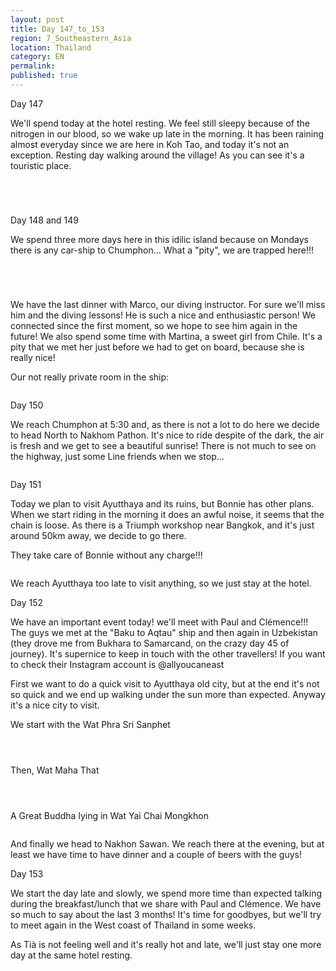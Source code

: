 ```yaml
---
layout: post
title: Day 147_to_153
region: 7_Southeastern_Asia
location: Thailand
category: EN
permalink:
published: true
---
```


Day 147

We'll spend today at the hotel resting. We feel still sleepy because of the nitrogen in our blood, so we wake up late in the morning. It has been raining almost everyday since we are here in Koh Tao, and today it's not an exception. Resting day walking around the village! As you can see it's a touristic place.

<p><a
href="https://lh3.googleusercontent.com/xnusGFcqGt1CtBbdZM-z8namIajlzLeivfig07TRRSVt4QojlIRskBFLZdQFVfqEpiYx1MiEtzcOY9ehj0bThI5n5KfeWDEwq3UxE45dDdaf2wERKyK3BNnzq8Nu1SXHMoZp4dpPyN8SrHwAeQZUNiegckWhqUPJWsv6RoTRxBmS2GkKgog8e0J0shNBlwS-NPtCYqN_kQccWsQ2xxZpluRcaIyolriNfLMK7WZNggg53elvjXmwrjwOzHlqC9qpSeXR6CRdni9bmjgeziyzUuz5LcoawyTlhhFnik_QwCsdeuF6kFWIbPYs6VAg03QptZWhTRLMIxaPi88gCsy4FV2ffi-otPo0u1EQhNUuzMxqZ6iP01Lhma7EcPfHNTaUZ1Kxe9gFwAOZP0kVJJRO9ll2_cEO0tUFHd5ONIKbK-g9nwArsyge7NMUl5PjTYbkDrGGwQO4LawSpyoEI2zR6D9VXq-MtGUTEh_ZtQwmKjU3FKVhIRix1c5o17bbd5CSyjIgjVrv5IdtIuJUXNvDE_pDI8MHbsSEQR1GhW6K5-zeYxvJXl5DOmfkzbC_kX3_TS0ztIkQhlvBZczcju9X2LR9P2tWgXitAgVqK2LQgvSzJr-PJABuhbYOyO_ou2qmTolZ6jszYk-faLXA4Xb7dPt0_FV735gdPr6DYzvXoHGF6A408F55aCY-yUmB3ZXSWTrjth7G_7RBToHLAHb3TOZ6aSLlorkU_3EDgs0=w669-h502-no"><img 
src="https://lh3.googleusercontent.com/xnusGFcqGt1CtBbdZM-z8namIajlzLeivfig07TRRSVt4QojlIRskBFLZdQFVfqEpiYx1MiEtzcOY9ehj0bThI5n5KfeWDEwq3UxE45dDdaf2wERKyK3BNnzq8Nu1SXHMoZp4dpPyN8SrHwAeQZUNiegckWhqUPJWsv6RoTRxBmS2GkKgog8e0J0shNBlwS-NPtCYqN_kQccWsQ2xxZpluRcaIyolriNfLMK7WZNggg53elvjXmwrjwOzHlqC9qpSeXR6CRdni9bmjgeziyzUuz5LcoawyTlhhFnik_QwCsdeuF6kFWIbPYs6VAg03QptZWhTRLMIxaPi88gCsy4FV2ffi-otPo0u1EQhNUuzMxqZ6iP01Lhma7EcPfHNTaUZ1Kxe9gFwAOZP0kVJJRO9ll2_cEO0tUFHd5ONIKbK-g9nwArsyge7NMUl5PjTYbkDrGGwQO4LawSpyoEI2zR6D9VXq-MtGUTEh_ZtQwmKjU3FKVhIRix1c5o17bbd5CSyjIgjVrv5IdtIuJUXNvDE_pDI8MHbsSEQR1GhW6K5-zeYxvJXl5DOmfkzbC_kX3_TS0ztIkQhlvBZczcju9X2LR9P2tWgXitAgVqK2LQgvSzJr-PJABuhbYOyO_ou2qmTolZ6jszYk-faLXA4Xb7dPt0_FV735gdPr6DYzvXoHGF6A408F55aCY-yUmB3ZXSWTrjth7G_7RBToHLAHb3TOZ6aSLlorkU_3EDgs0=w669-h502-no" class="oversize" alt=""></a></p>

<p><a
href="https://lh3.googleusercontent.com/vySNoCQBUdyP1O2wJcFIIogjZ3lyIQtKEfkHwAy__59U0PBd3gsNI0cMw-Sc6XDyKnEGC__zlI6a__OLr69sUlbYysNI19thQYulUt6YDI_lwrEYDlSavVqKEZP6jC6fVLZ4D1DP21BLqkWJv2jhzTrdkwwlUqmNweORWZcYE_vkpaGCGtabPw5PhbD7brlmNEs7kxTFgGp0DUmdMcYYTD_ME5V-TFwfycIxzuHxn9YG9ElZGxMZd4fv9-8-tGadvVf-FE9UFf0UbKZL7aMUEqI1K60ffG_d_ymH12zX1fVuCkXjiPknbzKBPPqnxpA4y-tWCy8LP-EEiHiUzONpces7FNbmoRiElgfKBxkITdgjPVTq1Xj68sAcSBkCdA1X1O2QjuDnGA90UVkyQ4X5xAi8WGOWnC71Z-xha_eES9OplZitDDH4iCdI24fOMOnGLv7z5nAsWDVe94tkXb_MqcoYAqb_8oPXEFnj6nC4gQHjUEMXm9np_C4cm2nxGsYpT6YdRez1Yw1Ox0IGRVwQaroQlxZkj2ZG0V_JXzbMuNNbkDuYf7cHUitkWcxyNLDeLX9NgyQAeK5Uqm9t__2eXi32v9b703KZ_ty2anpYxz17bd9JkBDOkJ4grtL9kfHpMjxlT2GVnbMlCiWoN971Uj_QPDaFoXYtaEAnXkUEpR-2988bQQYe5gwjihoO73_x2ppQi2IZJkbxpS-V3e-Za2-ns0HUaHvLSUNY6Vc=w669-h502-no"><img 
src="https://lh3.googleusercontent.com/vySNoCQBUdyP1O2wJcFIIogjZ3lyIQtKEfkHwAy__59U0PBd3gsNI0cMw-Sc6XDyKnEGC__zlI6a__OLr69sUlbYysNI19thQYulUt6YDI_lwrEYDlSavVqKEZP6jC6fVLZ4D1DP21BLqkWJv2jhzTrdkwwlUqmNweORWZcYE_vkpaGCGtabPw5PhbD7brlmNEs7kxTFgGp0DUmdMcYYTD_ME5V-TFwfycIxzuHxn9YG9ElZGxMZd4fv9-8-tGadvVf-FE9UFf0UbKZL7aMUEqI1K60ffG_d_ymH12zX1fVuCkXjiPknbzKBPPqnxpA4y-tWCy8LP-EEiHiUzONpces7FNbmoRiElgfKBxkITdgjPVTq1Xj68sAcSBkCdA1X1O2QjuDnGA90UVkyQ4X5xAi8WGOWnC71Z-xha_eES9OplZitDDH4iCdI24fOMOnGLv7z5nAsWDVe94tkXb_MqcoYAqb_8oPXEFnj6nC4gQHjUEMXm9np_C4cm2nxGsYpT6YdRez1Yw1Ox0IGRVwQaroQlxZkj2ZG0V_JXzbMuNNbkDuYf7cHUitkWcxyNLDeLX9NgyQAeK5Uqm9t__2eXi32v9b703KZ_ty2anpYxz17bd9JkBDOkJ4grtL9kfHpMjxlT2GVnbMlCiWoN971Uj_QPDaFoXYtaEAnXkUEpR-2988bQQYe5gwjihoO73_x2ppQi2IZJkbxpS-V3e-Za2-ns0HUaHvLSUNY6Vc=w669-h502-no" class="oversize" alt=""></a></p>

<p><a
href="https://lh3.googleusercontent.com/GCIR43Lg9HfkbRL0cQTjNL0S184do-w7VaiGkS9wrjZPBu1InyA6UbZ_ViWQJnwgrN-lFnhrB5Nu2BT4QIeh8QPrQXMlRtJEf0yh_fkOl1dZWk9_-lAHr-KW1EK4OxY2jL7Q0Ze0k9CYg9AHKdsy30AAJMVtCszyplmTCSy2o2YJyAKT0Ocg6KqgmonlRHRQcoySnsVBpW2wJNbP1MvCxQfjsPerJByQCPjD4lU3uB9N58uovZ0LSOHhYkbZFE47HTUuyh9pk7sD3xz0RFq0e3hZtunoPoUO3JVvYhT8qEHQiWXTEcd32Wmc_V9N0kR_ZT5oAKQFsWic4ZK2erubzn4Jrpb9GyEF7W4OHRrOdcTBSg-tYDTjyoIi55kr8rTqz33p99HHhZechn1mIh8g09Ab_z_P1kD21aCKbtpZB9DKrzDXobfPwBQgnNc6lXq8IAXj4ywF1fnGBpdO7C40cCENAfUn2AMWuH7p0mCtoGWeYJY3YgGIT7END_LFfIsxHesXYvcpGSGl7gvV7Xd79ZwVm5PWa8-stHVnt7j3ONq71HptlbyV8jYoqifur3DK-Z8ZPxL5rJwsGXCrot668W2l1FL9F1rSuPbhbTFpOjf_YKcG7w6b8qznwcn_lOsmuhBcJuaaaZXCjZsDughOeLJFW_r1vKyQdsUVMwFi-7e9s8ef3ViWW2lL6zXbAUzjeNI2cGgUl3-HfawfE_R0zXBeiha8YXUfZsf2Ro8=w669-h502-no"><img 
src="https://lh3.googleusercontent.com/GCIR43Lg9HfkbRL0cQTjNL0S184do-w7VaiGkS9wrjZPBu1InyA6UbZ_ViWQJnwgrN-lFnhrB5Nu2BT4QIeh8QPrQXMlRtJEf0yh_fkOl1dZWk9_-lAHr-KW1EK4OxY2jL7Q0Ze0k9CYg9AHKdsy30AAJMVtCszyplmTCSy2o2YJyAKT0Ocg6KqgmonlRHRQcoySnsVBpW2wJNbP1MvCxQfjsPerJByQCPjD4lU3uB9N58uovZ0LSOHhYkbZFE47HTUuyh9pk7sD3xz0RFq0e3hZtunoPoUO3JVvYhT8qEHQiWXTEcd32Wmc_V9N0kR_ZT5oAKQFsWic4ZK2erubzn4Jrpb9GyEF7W4OHRrOdcTBSg-tYDTjyoIi55kr8rTqz33p99HHhZechn1mIh8g09Ab_z_P1kD21aCKbtpZB9DKrzDXobfPwBQgnNc6lXq8IAXj4ywF1fnGBpdO7C40cCENAfUn2AMWuH7p0mCtoGWeYJY3YgGIT7END_LFfIsxHesXYvcpGSGl7gvV7Xd79ZwVm5PWa8-stHVnt7j3ONq71HptlbyV8jYoqifur3DK-Z8ZPxL5rJwsGXCrot668W2l1FL9F1rSuPbhbTFpOjf_YKcG7w6b8qznwcn_lOsmuhBcJuaaaZXCjZsDughOeLJFW_r1vKyQdsUVMwFi-7e9s8ef3ViWW2lL6zXbAUzjeNI2cGgUl3-HfawfE_R0zXBeiha8YXUfZsf2Ro8=w669-h502-no" class="oversize" alt=""></a></p>

<p><a
href="https://lh3.googleusercontent.com/msymuffbD44PJ-_KOUUgfp7Zd5XLgEFxoY0iokotddGKa81JYStR2BbrSgRvmdnAp14wWnGMIMVXenWSWj8EJGau4T_8KdvXcPCqv1oaAkTNJNhs1fFJeHr4B60g-DZD1HXTchkOxrUJGZRBuTqOP4QaXT1QG0d2gCvVpgP1skVgRQ_B-Co9iyckoxdzUoeC3SI135rpjoZJB9kQ7lyUMTsS63pX3mifMAAeRY7U6t6VidwgOXsnedZP51CC4IVLFh71_Ia-4tWBgIfgCLssYTuI2ghKfDqauQswM43B6dmrVVneQSnhI0czvmzixcftzfOAYf41Te-l_0_uBEBeiX74ykQzPhYFDw7oQTlKm90f5ommx2b0UkqGHDShHJaNMxhjJ07vW2W0mZ9dEAW6b8QCpN5OY1XYHSsUrEgt0IAS2XTVabdSGdvrZMfCW2q8TpB7u-Dwb4l1IFK9f792_nYrvapUaNsmGj1Qc2q1CgNSez0k5j4Bw6y1bHfLpr78sX601RjLpnlqtFKR7JIki_8vE-0aB9O9jMciY_fb94UW-ze8k7GlS2sQFzOETObPlLaz1-5sitOhhazfy9L321swnGNOFLYjwq3PYJ8cjby-Cy-8Bh0LDEYOsfMwK8od_0ToanOp5xKWLKT9cmviLvyni3lWmlFjnLldHUusAfu3_RxYTFowNIB0YVKkBlWcZ7GcuBEsuJCa7DMKmt2wWEUcl75ihTsIdYZMMgY=w669-h502-no"><img 
src="https://lh3.googleusercontent.com/msymuffbD44PJ-_KOUUgfp7Zd5XLgEFxoY0iokotddGKa81JYStR2BbrSgRvmdnAp14wWnGMIMVXenWSWj8EJGau4T_8KdvXcPCqv1oaAkTNJNhs1fFJeHr4B60g-DZD1HXTchkOxrUJGZRBuTqOP4QaXT1QG0d2gCvVpgP1skVgRQ_B-Co9iyckoxdzUoeC3SI135rpjoZJB9kQ7lyUMTsS63pX3mifMAAeRY7U6t6VidwgOXsnedZP51CC4IVLFh71_Ia-4tWBgIfgCLssYTuI2ghKfDqauQswM43B6dmrVVneQSnhI0czvmzixcftzfOAYf41Te-l_0_uBEBeiX74ykQzPhYFDw7oQTlKm90f5ommx2b0UkqGHDShHJaNMxhjJ07vW2W0mZ9dEAW6b8QCpN5OY1XYHSsUrEgt0IAS2XTVabdSGdvrZMfCW2q8TpB7u-Dwb4l1IFK9f792_nYrvapUaNsmGj1Qc2q1CgNSez0k5j4Bw6y1bHfLpr78sX601RjLpnlqtFKR7JIki_8vE-0aB9O9jMciY_fb94UW-ze8k7GlS2sQFzOETObPlLaz1-5sitOhhazfy9L321swnGNOFLYjwq3PYJ8cjby-Cy-8Bh0LDEYOsfMwK8od_0ToanOp5xKWLKT9cmviLvyni3lWmlFjnLldHUusAfu3_RxYTFowNIB0YVKkBlWcZ7GcuBEsuJCa7DMKmt2wWEUcl75ihTsIdYZMMgY=w669-h502-no" class="oversize" alt=""></a></p>

Day 148 and 149

We spend three more days here in this idilic island because on Mondays there is any car-ship to Chumphon... What a "pity", we are trapped here!!!

<p><a
href="https://lh3.googleusercontent.com/AjvCn3oQqMJAT8lBkwnNakjxh9pLiaHy5UbZd89di7yv7-Uh5AE3a1vK4YiXLtboazBg_bCPB7qQ81MMyy70bNOnQ8sdJYWITOXOWEc3u5y5wmn8UkaFDNirvZTd5Fah3SXmL6oKABrgbbI2qPVuylAl1ou_sdZudcRgYt8ciLFGQmvFFyTgJaO_x4XXXD28AESpdJY_N7xvIsopYNjPipFk8xlRMmG74hiuPeQgBRmXXGgDBSFUciZw0eKv5lFHbifdRKfgpzIfbyCEXtVa2_e6tf7XZfRPiMc6aHq12XET4W8SBuLr8ZH8-sXkdRAu3HdUCCZRBUNGT090w0F-Uc4pZkjqMAHf3bp8IqeoGYoGWCvky9j7lJLcMxdDvxNNrdrXg1MPvUkFhEfsqxifdejRKgvYbr_vSgjRSw5lUAnm9GIrkw3TvuNm067e6yLO1mIXw0HJon2sJajqvJIqkz5gAe6YiGWqSkuEUrXbttKi_15RhrBvxiNqcD0kTbZKZkQ7epxf4bjjlh5k1_1FCFP2XCZgXZT84R6yDrjGwbxuwXqvvXCt0IkG6-KzJ22o5JD53iGh_I7M--0mbqEnq6V_vqMPM841t04KaCTtGnUrmBalGOKgitLrNFJFfYkE4MVJUUpuStWiIzEcvVZELIF5hFoOQg712ep6bI8KDK9QD8L64aFxjQ2L3vFVEM8fzx7aieip6sHL_jCZJI4=w836-h627-no"><img 
src="https://lh3.googleusercontent.com/AjvCn3oQqMJAT8lBkwnNakjxh9pLiaHy5UbZd89di7yv7-Uh5AE3a1vK4YiXLtboazBg_bCPB7qQ81MMyy70bNOnQ8sdJYWITOXOWEc3u5y5wmn8UkaFDNirvZTd5Fah3SXmL6oKABrgbbI2qPVuylAl1ou_sdZudcRgYt8ciLFGQmvFFyTgJaO_x4XXXD28AESpdJY_N7xvIsopYNjPipFk8xlRMmG74hiuPeQgBRmXXGgDBSFUciZw0eKv5lFHbifdRKfgpzIfbyCEXtVa2_e6tf7XZfRPiMc6aHq12XET4W8SBuLr8ZH8-sXkdRAu3HdUCCZRBUNGT090w0F-Uc4pZkjqMAHf3bp8IqeoGYoGWCvky9j7lJLcMxdDvxNNrdrXg1MPvUkFhEfsqxifdejRKgvYbr_vSgjRSw5lUAnm9GIrkw3TvuNm067e6yLO1mIXw0HJon2sJajqvJIqkz5gAe6YiGWqSkuEUrXbttKi_15RhrBvxiNqcD0kTbZKZkQ7epxf4bjjlh5k1_1FCFP2XCZgXZT84R6yDrjGwbxuwXqvvXCt0IkG6-KzJ22o5JD53iGh_I7M--0mbqEnq6V_vqMPM841t04KaCTtGnUrmBalGOKgitLrNFJFfYkE4MVJUUpuStWiIzEcvVZELIF5hFoOQg712ep6bI8KDK9QD8L64aFxjQ2L3vFVEM8fzx7aieip6sHL_jCZJI4=w836-h627-no" class="oversize" alt=""></a></p>

<p><a
href="https://lh3.googleusercontent.com/8fR6kra2-Fm2RefRcZ0XHBSDwT-SzK0jOXLyxRE76H1evju9cHnpDFAZcIPkcXO7ioWS8bJX6P_s6b3_gutziq8qxLxKuzMim2FvMBKZk8a1c_5A2M34CyAxr28eTnnVXDNRhiL2T2P73J75dj8Cr8KK9jQVmNHocnd76gHtBnUG9r9zfQkOhuxzEX716hcd7fH5gH0CiKkPPlYIVBwPbH4-7mFxSQUoE1MwDxv3Gzl10PSTeAKWbZxacXx9r8R1MD239CFdzQJ7LLez0wXPuxmIOwehhagDmyMDsJdKDkDp2cbfU7Z16P_cA30ypbwW6uA1CeLbrx4Wq-4Z5QR5VxP7xKe6Dzuu7HfDByVro6L1FRhHtR5whUaJjOZ_uX321U0rcE4KqkUR9P5G-DkxzVP2OHmVukucqDkbDxOJYgHXqw7jf6mnEirmM5WT2r9532MAqeAhK_MBYRUQYjuPsO_0XVXXW3Kj7BdhfgmLZBqY7rHDwZvIeeHMwZxqWVC9RlXCr7uuMjtKEX-YYfW77UKg5YeVpNzb5QkwdXKZvurb_XRNAsAYi2ELJHYvMIGOsczdaKns2hDGts4_ddvwpjl0jntwjji2eSRR0i7Emzro4DHFweDbJbTivnxVVf075QtBVkeP6CetVXNt-VsRT2p9gTcAsrsT4Byhj-BBkA8Rp_TwCKI-PmU-8vkKr-TVZ9014rUm3BC7N7MjrYw=w836-h627-no"><img 
src="https://lh3.googleusercontent.com/8fR6kra2-Fm2RefRcZ0XHBSDwT-SzK0jOXLyxRE76H1evju9cHnpDFAZcIPkcXO7ioWS8bJX6P_s6b3_gutziq8qxLxKuzMim2FvMBKZk8a1c_5A2M34CyAxr28eTnnVXDNRhiL2T2P73J75dj8Cr8KK9jQVmNHocnd76gHtBnUG9r9zfQkOhuxzEX716hcd7fH5gH0CiKkPPlYIVBwPbH4-7mFxSQUoE1MwDxv3Gzl10PSTeAKWbZxacXx9r8R1MD239CFdzQJ7LLez0wXPuxmIOwehhagDmyMDsJdKDkDp2cbfU7Z16P_cA30ypbwW6uA1CeLbrx4Wq-4Z5QR5VxP7xKe6Dzuu7HfDByVro6L1FRhHtR5whUaJjOZ_uX321U0rcE4KqkUR9P5G-DkxzVP2OHmVukucqDkbDxOJYgHXqw7jf6mnEirmM5WT2r9532MAqeAhK_MBYRUQYjuPsO_0XVXXW3Kj7BdhfgmLZBqY7rHDwZvIeeHMwZxqWVC9RlXCr7uuMjtKEX-YYfW77UKg5YeVpNzb5QkwdXKZvurb_XRNAsAYi2ELJHYvMIGOsczdaKns2hDGts4_ddvwpjl0jntwjji2eSRR0i7Emzro4DHFweDbJbTivnxVVf075QtBVkeP6CetVXNt-VsRT2p9gTcAsrsT4Byhj-BBkA8Rp_TwCKI-PmU-8vkKr-TVZ9014rUm3BC7N7MjrYw=w836-h627-no" class="oversize" alt=""></a></p>

<p><a
href="https://lh3.googleusercontent.com/ykMUo8WQ90XG9U7awdiVaev5i2-jo7Qj-GlaZu5xmfoRSm8DQA7fxNnav5oTCrKOIt3-f3cJ8cGYsjeRMIuDFn9zGvqJo5rlpW4qUMOsGZ6NgKBVUfne5xg1rtiYwMTs8ZAse9OFlPujL-547HvXSaaspY75nKQpd3kSSsWppaz2bgXgNV84cbVJvDnhYdK5p6osfjrhfgtBIycpPZc5ln3b_wyMdd1Prz5j34mhv2xse0wOqJ6rjrNNZCxIkTzYQZVqkpMAvyckOp0UKK5IqlcJc1dzCTHBOpnfSj2RydTuiR_WgWxoj6oUwkS1uxPz_PVt5MfVPEPlfdvRVgyzdziw3d8UuhyRzGsSugA1hYKuyhc3ykNsrXsfWZTqtiXvDvnk-wR7W_IHJYX92nB4jUMB5KS6pNSIZ2Aq__AcI3xzfjC2d8xao2qgekOBRInsyppBM57Bhj_XqItVC5HLJFqQfjI30A-mlpUy08s2Wu954tpQ2a3beUexK51ToI3_vWc7T_QUiDcX5HtQviVzF4VIdqFxyPkCYYLJIfzt00TsH8cgGIH3Wx1Vkumd1EVrXMhcdt7i-O9gqMYFB237jKviKEDcQExm2dPFmwDs_jBNldc09BbJ5Bug0iEsPnVvw5HbuBqGY4rGbe3U6m6Hkn13pweeTC03i4l0b4wsHncwBaewfAclLc_v-GR9gsDJD5gD7YIY0HiFb0DCfNY=w836-h627-no"><img 
src="https://lh3.googleusercontent.com/ykMUo8WQ90XG9U7awdiVaev5i2-jo7Qj-GlaZu5xmfoRSm8DQA7fxNnav5oTCrKOIt3-f3cJ8cGYsjeRMIuDFn9zGvqJo5rlpW4qUMOsGZ6NgKBVUfne5xg1rtiYwMTs8ZAse9OFlPujL-547HvXSaaspY75nKQpd3kSSsWppaz2bgXgNV84cbVJvDnhYdK5p6osfjrhfgtBIycpPZc5ln3b_wyMdd1Prz5j34mhv2xse0wOqJ6rjrNNZCxIkTzYQZVqkpMAvyckOp0UKK5IqlcJc1dzCTHBOpnfSj2RydTuiR_WgWxoj6oUwkS1uxPz_PVt5MfVPEPlfdvRVgyzdziw3d8UuhyRzGsSugA1hYKuyhc3ykNsrXsfWZTqtiXvDvnk-wR7W_IHJYX92nB4jUMB5KS6pNSIZ2Aq__AcI3xzfjC2d8xao2qgekOBRInsyppBM57Bhj_XqItVC5HLJFqQfjI30A-mlpUy08s2Wu954tpQ2a3beUexK51ToI3_vWc7T_QUiDcX5HtQviVzF4VIdqFxyPkCYYLJIfzt00TsH8cgGIH3Wx1Vkumd1EVrXMhcdt7i-O9gqMYFB237jKviKEDcQExm2dPFmwDs_jBNldc09BbJ5Bug0iEsPnVvw5HbuBqGY4rGbe3U6m6Hkn13pweeTC03i4l0b4wsHncwBaewfAclLc_v-GR9gsDJD5gD7YIY0HiFb0DCfNY=w836-h627-no" class="oversize" alt=""></a></p>

<p><a
href="https://lh3.googleusercontent.com/FvmYoUlw5IXl0GtftAiTv0_EQ2b_R4ioC0CPEGt4rTWT9KnhFus3HpSk8dqO0oL_FJgJ5NdATZt-aV7YNSSKSj3qceJiLqeh25JW3fGiny0aBEqStgDC8h-byryV7JMHHpvOsTEQHWecSq1h_D3M-4wpgFZqdhNFtIL2VuaKjnO0qKLpSDonDRyOvvVZfZQv8YpPV-YAFLil_SHk0CQ5tSDcL58uLiG5E3hw8EckBwUHYJdbQrrCjvw00nNGTQD_q00RsaNbR4_UrKPu2u5TP0ed2-wgoKPWe5Oa9f7xntEIqpijG9nkG7wpfNCXMKydRJH5Wgyb8wirTprhBuwvc10lwHyCNQXK4OutmK5UxOhtzWv_Z_tTax4eojWPaoPQTnxhoM_zyL5j9eQVWU5gIdbNbh1lm5EKjcfqT-qw4RKhYOjFk55PWoKFryKudw_jhrizgrjAyI3iPIn8_PBpF9bORwzoLubEjO4VzC_fWrMQ2dWCLqS1IoiZygCpPx5rVYQnWEwkzXQzaKOwzlAJTM4PWnfbdqOxedBtP1EcT1xybfEK6ZSocZiRLWzJDE5M7sPcfSYROOE58l9q-cKyfnFP8PJHuRO41-1lHbInbybEjhGw8xVl2xJW59DkmMEnEHKCOGbPqcB1ViAfVe69Yyfax1FEMdJ09Irf6gCQ9Vh1-pm3teLtUcMLexOZzvly-bgIMptyFCIQf9nhYmY=w669-h502-no"><img 
src="https://lh3.googleusercontent.com/FvmYoUlw5IXl0GtftAiTv0_EQ2b_R4ioC0CPEGt4rTWT9KnhFus3HpSk8dqO0oL_FJgJ5NdATZt-aV7YNSSKSj3qceJiLqeh25JW3fGiny0aBEqStgDC8h-byryV7JMHHpvOsTEQHWecSq1h_D3M-4wpgFZqdhNFtIL2VuaKjnO0qKLpSDonDRyOvvVZfZQv8YpPV-YAFLil_SHk0CQ5tSDcL58uLiG5E3hw8EckBwUHYJdbQrrCjvw00nNGTQD_q00RsaNbR4_UrKPu2u5TP0ed2-wgoKPWe5Oa9f7xntEIqpijG9nkG7wpfNCXMKydRJH5Wgyb8wirTprhBuwvc10lwHyCNQXK4OutmK5UxOhtzWv_Z_tTax4eojWPaoPQTnxhoM_zyL5j9eQVWU5gIdbNbh1lm5EKjcfqT-qw4RKhYOjFk55PWoKFryKudw_jhrizgrjAyI3iPIn8_PBpF9bORwzoLubEjO4VzC_fWrMQ2dWCLqS1IoiZygCpPx5rVYQnWEwkzXQzaKOwzlAJTM4PWnfbdqOxedBtP1EcT1xybfEK6ZSocZiRLWzJDE5M7sPcfSYROOE58l9q-cKyfnFP8PJHuRO41-1lHbInbybEjhGw8xVl2xJW59DkmMEnEHKCOGbPqcB1ViAfVe69Yyfax1FEMdJ09Irf6gCQ9Vh1-pm3teLtUcMLexOZzvly-bgIMptyFCIQf9nhYmY=w669-h502-no" class="oversize" alt=""></a></p>


We have the last dinner with Marco, our diving instructor. For sure we'll miss him and the diving lessons! He is such a nice and enthusiastic person! We connected since the first moment, so we hope to see him again in the future! We also spend some time with Martina, a sweet girl from Chile. It's a pity that we met her just before we had to get on board, because she is really nice!

Our not really private room in the ship:

<p><a
href="https://lh3.googleusercontent.com/2RRo8TqTAuAyyFW67Fsqf8Pm5w5UI7xfTuxe6-Ipudn3galzLB-3arkNNLFw_W6-iRLhIUkXP3tgb5GfQsnMjk-HEE6MBu68HMDu_K2fUFkL9xf3TL5BXt1Y7TOLgpHkYfTMP1ASU-6jXMqeYoSbu9qqVhA_KHAGFbNJjH_yi4D_ZA9OJAVdX8-HjOS5eagFnEartb028izhS9qfEh1DHhNQ6fNQqYpsIX99S7XuYzH0F2zc2_IOjq5Jyr7a05iXEV2MNAG40fsYk2ciOZUn4wwvosfkgHnx8ypvU6Sd7D57ewSSEgsOGkkXARmmwpwxIunMSBIbjlbnfWYsaOCY3by-4yWL3F0kS1DXlvwZNSNqs7UE4LSpQ0KbQGiAfBClvTJbmtZg_c53oQLnlil1J_yU4CgDXjPPLmEcKDgTlAxUXXkiIJ21dPnF_azmpcby_ckl7AAZKifFIlqkKB93aIeMH1RzakweTQ-aHAiLLOCZrbXqT9ANMhLhOZ2q-mZk1qdxRiJ6JIdlRdRoRLwldhF9eGA69GtX3Pl3gJyS_2fKvTgY-nMk5Ri81dibjvLexqjA_ozeSebXtut5MsyIm7Da-O4plfccfz3QUrGNpvQol2o5ATWoBpkCD-MQwOk3lZ1Y7MfLRE8-YmtZ4ggZtqwikNOyofwZlwMVtZX3R1ZP24WWTLbirsRELDara0NI6yzHUy3dv17earjsvhE=w836-h627-no"><img 
src="https://lh3.googleusercontent.com/2RRo8TqTAuAyyFW67Fsqf8Pm5w5UI7xfTuxe6-Ipudn3galzLB-3arkNNLFw_W6-iRLhIUkXP3tgb5GfQsnMjk-HEE6MBu68HMDu_K2fUFkL9xf3TL5BXt1Y7TOLgpHkYfTMP1ASU-6jXMqeYoSbu9qqVhA_KHAGFbNJjH_yi4D_ZA9OJAVdX8-HjOS5eagFnEartb028izhS9qfEh1DHhNQ6fNQqYpsIX99S7XuYzH0F2zc2_IOjq5Jyr7a05iXEV2MNAG40fsYk2ciOZUn4wwvosfkgHnx8ypvU6Sd7D57ewSSEgsOGkkXARmmwpwxIunMSBIbjlbnfWYsaOCY3by-4yWL3F0kS1DXlvwZNSNqs7UE4LSpQ0KbQGiAfBClvTJbmtZg_c53oQLnlil1J_yU4CgDXjPPLmEcKDgTlAxUXXkiIJ21dPnF_azmpcby_ckl7AAZKifFIlqkKB93aIeMH1RzakweTQ-aHAiLLOCZrbXqT9ANMhLhOZ2q-mZk1qdxRiJ6JIdlRdRoRLwldhF9eGA69GtX3Pl3gJyS_2fKvTgY-nMk5Ri81dibjvLexqjA_ozeSebXtut5MsyIm7Da-O4plfccfz3QUrGNpvQol2o5ATWoBpkCD-MQwOk3lZ1Y7MfLRE8-YmtZ4ggZtqwikNOyofwZlwMVtZX3R1ZP24WWTLbirsRELDara0NI6yzHUy3dv17earjsvhE=w836-h627-no" class="oversize" alt=""></a></p>

Day 150

We reach Chumphon at 5:30 and, as there is not a lot to do here we decide to head North to Nakhom Pathon. It's nice to ride despite of the dark, the air is fresh and we get to see a beautiful sunrise! There is not much to see on the highway, just some Line friends when we stop...

<p><a
href="https://lh3.googleusercontent.com/5DmkfRb0XJM8X3B-ewR1YeRz3-hbo24t_CxUBJ5VST4CJd-2J4kYUwg0N427JbhJJ25tFTT7VB8Vj6-IBPT5SoG-lHH_OtY6tVt9A-fdJtCPxaJ8S2Yr88wnyQohBMR6UXs8YEchOtqyLJuOTZhgjb2PVj6Sm74BFINbTCMJKY758HMSRkBblzk9GZrNC5rSKGyjEKC_3Dh6WAWwWtzxYUh2E803P4cB9gN7yCNksXCTt9QmOzGX1U6-CFxP5MIPpADb6BMK290Avoj9zAAa-jlvdnLJ3eb5dSzbqM0YVR0ziqLuVt-uPkomGm_6bQ0oc9sKby8w15mu7yBXlvEnZpzY2jJSBI1ZbXeHBU5hKY9TQ1Dm7jmnMQ8DWBqPz9rKN0hFMu731jn2Ny7pYKujWnfnoX-1R4uqoh44SBxtJlMTnkodXdDurgxKN58N8yjxXqCub4KlqFGRp25HTNLU6iJURjr4NZxMNXIHgi3QwSGi-1fBcdAdhjUDVbNZovNXwG9bIlYQtaH5VoY7aDkR_1H6ltHExqisqDRN0qWqJi0HHLrNYU6v5jw27a11skmka4S_qoUxD5-Sx9SOv7pp9sVrKaMCqhd0u9xHKEHifbbg7mhzYMSGpedgPMWrtLS1nE4aYvlW4JakNayQWAdwKd3-G91i4Sk1WZqyCNGbv-ixQ5h47jtPQQZrTUULUqOLFv0aJkFZOJlfnvmlQgE=w836-h627-no"><img 
src="https://lh3.googleusercontent.com/5DmkfRb0XJM8X3B-ewR1YeRz3-hbo24t_CxUBJ5VST4CJd-2J4kYUwg0N427JbhJJ25tFTT7VB8Vj6-IBPT5SoG-lHH_OtY6tVt9A-fdJtCPxaJ8S2Yr88wnyQohBMR6UXs8YEchOtqyLJuOTZhgjb2PVj6Sm74BFINbTCMJKY758HMSRkBblzk9GZrNC5rSKGyjEKC_3Dh6WAWwWtzxYUh2E803P4cB9gN7yCNksXCTt9QmOzGX1U6-CFxP5MIPpADb6BMK290Avoj9zAAa-jlvdnLJ3eb5dSzbqM0YVR0ziqLuVt-uPkomGm_6bQ0oc9sKby8w15mu7yBXlvEnZpzY2jJSBI1ZbXeHBU5hKY9TQ1Dm7jmnMQ8DWBqPz9rKN0hFMu731jn2Ny7pYKujWnfnoX-1R4uqoh44SBxtJlMTnkodXdDurgxKN58N8yjxXqCub4KlqFGRp25HTNLU6iJURjr4NZxMNXIHgi3QwSGi-1fBcdAdhjUDVbNZovNXwG9bIlYQtaH5VoY7aDkR_1H6ltHExqisqDRN0qWqJi0HHLrNYU6v5jw27a11skmka4S_qoUxD5-Sx9SOv7pp9sVrKaMCqhd0u9xHKEHifbbg7mhzYMSGpedgPMWrtLS1nE4aYvlW4JakNayQWAdwKd3-G91i4Sk1WZqyCNGbv-ixQ5h47jtPQQZrTUULUqOLFv0aJkFZOJlfnvmlQgE=w836-h627-no" class="oversize" alt=""></a></p>

Day 151

Today we plan to visit Ayutthaya and its ruins, but Bonnie has other plans. When we start riding in the morning it does an awful noise, it seems that the chain is loose. As there is a Triumph workshop near Bangkok, and it's just around 50km away, we decide to go there.

They take care of Bonnie without any charge!!!

<p><a
href="https://lh3.googleusercontent.com/05cJkvPir6D8SyCgt6s3Ef5JwLmYPZQDhDMtuLuRulWFkF3y7LdTZqBs4rXhkSbdFiyf7_FGg5p-hyW7NmyzcUIE6WAG9wUIlz0mEnkDd5rTQInMwsXccK7qGGrgD670BGEE8N6DQOktwpF6QaH7YhFGt6hndKVKznr_lF_2TCJUzj9P1sPwJhi7A2r3IvSfd_qhY1IS0Q-vDii1cav4kN4Oka1SHTbfpRvC2xyt2Sce_aBrl32mQgtO9GQDE4V8LIbPWdLr-wLEbOGwkwJZ6cqMyQR1YN6thi8vRXOxNTVKylR3vwdTikVXDmmBdDmJmtKQWDmMAVoDncHW1k7sIpCcbsftrH0g1f1Bu00jKuAOJoz_hx-2FeLNoF5cucPPjZZHCfsT9L6n8GAcTS472NXLAxgn-1ppXX2D4QYLkUMfrYiD0J0Gdg5LjCer8m11f8hOl6yAMq7TDV7V9yFMSCOzj9FXjzN9agh9B2ICZIj2zBHckrP1m-rwGR7WdN2_-VFKNKS8S55M3KAC6LVx_5LvrBGBsgEytgwLvfMjE8WMBEDHI__YtssIr_bDUuCXkjFh7c91HqG4f3IOhGJ6_cRHX_hvKVaoDKdFGe5QaI1rYQ9n_4bF-XjJbtbZYjummLWqQA7y_lYTWyxBnre4foAMvja_SyUyFVDo2bJWtGNJJqvW6QnedQ5PTOFogNmYbYMDqxA4OaJ4ecFsEUs=w712-h474-no"><img 
src="https://lh3.googleusercontent.com/05cJkvPir6D8SyCgt6s3Ef5JwLmYPZQDhDMtuLuRulWFkF3y7LdTZqBs4rXhkSbdFiyf7_FGg5p-hyW7NmyzcUIE6WAG9wUIlz0mEnkDd5rTQInMwsXccK7qGGrgD670BGEE8N6DQOktwpF6QaH7YhFGt6hndKVKznr_lF_2TCJUzj9P1sPwJhi7A2r3IvSfd_qhY1IS0Q-vDii1cav4kN4Oka1SHTbfpRvC2xyt2Sce_aBrl32mQgtO9GQDE4V8LIbPWdLr-wLEbOGwkwJZ6cqMyQR1YN6thi8vRXOxNTVKylR3vwdTikVXDmmBdDmJmtKQWDmMAVoDncHW1k7sIpCcbsftrH0g1f1Bu00jKuAOJoz_hx-2FeLNoF5cucPPjZZHCfsT9L6n8GAcTS472NXLAxgn-1ppXX2D4QYLkUMfrYiD0J0Gdg5LjCer8m11f8hOl6yAMq7TDV7V9yFMSCOzj9FXjzN9agh9B2ICZIj2zBHckrP1m-rwGR7WdN2_-VFKNKS8S55M3KAC6LVx_5LvrBGBsgEytgwLvfMjE8WMBEDHI__YtssIr_bDUuCXkjFh7c91HqG4f3IOhGJ6_cRHX_hvKVaoDKdFGe5QaI1rYQ9n_4bF-XjJbtbZYjummLWqQA7y_lYTWyxBnre4foAMvja_SyUyFVDo2bJWtGNJJqvW6QnedQ5PTOFogNmYbYMDqxA4OaJ4ecFsEUs=w712-h474-no" class="oversize" alt=""></a></p>

We reach Ayutthaya too late to visit anything, so we just stay at the hotel.

Day 152

We have an important event today! we'll meet with Paul and Clémence!!! The guys we met at the "Baku to Aqtau" ship and then again in Uzbekistan (they drove me from Bukhara to Samarcand, on the crazy day 45 of journey). It's supernice to keep in touch with the other travellers! If you want to check their Instagram account is @allyoucaneast

First we want to do a quick visit to Ayutthaya old city, but at the end it's not so quick and we end up walking under the sun more than expected. Anyway it's a nice city to visit.

We start with the Wat Phra Sri Sanphet

<p><a
href="https://lh3.googleusercontent.com/eD7oaTTq5bT6Fjx5FqGi9Vmn2JqlFKOJg7bS-eP8E3cgQdjhvRrFASQBckTqBihI6--HYven1TUfNrs0VFDFrXBGQ_NcBwrNa2RVvRsJM_O35e6o-JhBEmjdoQEUPtdoP2-fOlQqb-6x1W1h7DrjMvKulU-wJQMN5-zamQFaMxwpmuERigf4qev-zkfGnqORf2cNi0V1b1XzChlxtuE8QBU1X1MuBboKjpdAuGJwaSsmYZdkQvPkzD1Qhyproipqd6XHzcwMFaDNr5APlE7tZN5P1cy0Pj3iI3A6aj7UR0bjxDE-SeE1DuucF9rqLLX8zjpOWQFZu-aIpUCeNl04rLHGJ0fzF7s7Uj_xj74glYJoyquQqWPeubFHO-fyGaFqnILOuR5SknKQ8KtwBAbakIjOAPEPSrCGYXvgLs1Siond1sjc8Xwy0Jxo7lMnk7iyBDunOCXUdIVwRZgnm45wuTdi-qsct_IDnGQwUx5u7qj2YpL4PFwB1KhCPYm6PoKLyeR2N6Vw-z37SO883BsBaFCCq4h8RpvF5pN7vN3TWibIDuWXSd7vF5_BTydKZG_GQeFTUoii1BS5oWFOKn-5v-sYZWZnmi0Jt7ll0YEXP-OvAzIcNprrvnlOl3yv1XYMItvUbpqV__sN77jnLAbjCdntcvjPmO93JY8h9AVsCyAJyzq7gRCcW2U7jn1LF1R_U0a6TmQZq4rxVv4gd9w=w471-h627-no"><img 
src="https://lh3.googleusercontent.com/eD7oaTTq5bT6Fjx5FqGi9Vmn2JqlFKOJg7bS-eP8E3cgQdjhvRrFASQBckTqBihI6--HYven1TUfNrs0VFDFrXBGQ_NcBwrNa2RVvRsJM_O35e6o-JhBEmjdoQEUPtdoP2-fOlQqb-6x1W1h7DrjMvKulU-wJQMN5-zamQFaMxwpmuERigf4qev-zkfGnqORf2cNi0V1b1XzChlxtuE8QBU1X1MuBboKjpdAuGJwaSsmYZdkQvPkzD1Qhyproipqd6XHzcwMFaDNr5APlE7tZN5P1cy0Pj3iI3A6aj7UR0bjxDE-SeE1DuucF9rqLLX8zjpOWQFZu-aIpUCeNl04rLHGJ0fzF7s7Uj_xj74glYJoyquQqWPeubFHO-fyGaFqnILOuR5SknKQ8KtwBAbakIjOAPEPSrCGYXvgLs1Siond1sjc8Xwy0Jxo7lMnk7iyBDunOCXUdIVwRZgnm45wuTdi-qsct_IDnGQwUx5u7qj2YpL4PFwB1KhCPYm6PoKLyeR2N6Vw-z37SO883BsBaFCCq4h8RpvF5pN7vN3TWibIDuWXSd7vF5_BTydKZG_GQeFTUoii1BS5oWFOKn-5v-sYZWZnmi0Jt7ll0YEXP-OvAzIcNprrvnlOl3yv1XYMItvUbpqV__sN77jnLAbjCdntcvjPmO93JY8h9AVsCyAJyzq7gRCcW2U7jn1LF1R_U0a6TmQZq4rxVv4gd9w=w471-h627-no" class="oversize" alt=""></a></p>

<p><a
href="https://lh3.googleusercontent.com/GP0OQEjRWpHE30UQOuiNGtWZVMJzQbVlI0qIzhwumiWiW4GYTFnUCUo4xuPgdDcVQWQXs8ZePBy78uyAtgoeSqu2UKiFB9fPpelulr9ychhwwK317jmvN5xuTWlQh1FyPGVPmEXkK0IwkjJBDxENxcTa2KClZEnMz2WxKAc6HtlXTNeRb8Aq7luIo6031rRTkroDfryWc7L6Q6bL90VU8U2jgyXwBprBfuo0dTbi-5GQenNUHe0DkBcIJE6L70uvOCEb1cHO-rhDRopdtxI8N7tRD1vyKrlnSqRzXzm5ZF6VDOHTRua1hBOPLm8oaYB-S8-9KrsXmg0Pke4dPy00rMRyAuHgBlDRHjAtTVHsq57rMtWkDAdNcz1pawsyeS-t4SD1LLEy-EXTkK8Wp-v6ZmpgEi3ZX-SJvyfsvKsfHVFAl5E_V66wyiZCBeDLdIkvjTB-TU9gf9Z3np8gvZ33W94lsRNPHrxkzhKk3JaQKHo21lWIx45_wIoINW5viCn7RWek7JQRzH4na7Ud087QcjtZ6XCm6bBUJ5kvpxoV4MyrmlVa1JvDQ2O7kdaTHcZfoLBAAJ6bZKM-e01v_d54rmHGdIvMifMkPcFR1E6RXocWJR6GHt_t9xQn6YNviTsgCRZ7QnyxEE7X0u9wy8u1skFJHK3u-2gdPR6XXpzZ_Ab4a8y5hwl3v6dnaRRjMFYvg55lrsur_Wh4bFKz8yU=w697-h502-no"><img 
src="https://lh3.googleusercontent.com/GP0OQEjRWpHE30UQOuiNGtWZVMJzQbVlI0qIzhwumiWiW4GYTFnUCUo4xuPgdDcVQWQXs8ZePBy78uyAtgoeSqu2UKiFB9fPpelulr9ychhwwK317jmvN5xuTWlQh1FyPGVPmEXkK0IwkjJBDxENxcTa2KClZEnMz2WxKAc6HtlXTNeRb8Aq7luIo6031rRTkroDfryWc7L6Q6bL90VU8U2jgyXwBprBfuo0dTbi-5GQenNUHe0DkBcIJE6L70uvOCEb1cHO-rhDRopdtxI8N7tRD1vyKrlnSqRzXzm5ZF6VDOHTRua1hBOPLm8oaYB-S8-9KrsXmg0Pke4dPy00rMRyAuHgBlDRHjAtTVHsq57rMtWkDAdNcz1pawsyeS-t4SD1LLEy-EXTkK8Wp-v6ZmpgEi3ZX-SJvyfsvKsfHVFAl5E_V66wyiZCBeDLdIkvjTB-TU9gf9Z3np8gvZ33W94lsRNPHrxkzhKk3JaQKHo21lWIx45_wIoINW5viCn7RWek7JQRzH4na7Ud087QcjtZ6XCm6bBUJ5kvpxoV4MyrmlVa1JvDQ2O7kdaTHcZfoLBAAJ6bZKM-e01v_d54rmHGdIvMifMkPcFR1E6RXocWJR6GHt_t9xQn6YNviTsgCRZ7QnyxEE7X0u9wy8u1skFJHK3u-2gdPR6XXpzZ_Ab4a8y5hwl3v6dnaRRjMFYvg55lrsur_Wh4bFKz8yU=w697-h502-no" class="oversize" alt=""></a></p>

<p><a
href="https://lh3.googleusercontent.com/tHpqzYg2OXr-1c0ILDFm9rh6tlpOn5nVfFX2wYrbhjZlygxLtwoCjM2GoiN9Qtw1_EBLEqxuKbfsjBWWs-8OcBZ33mjDTkRJU0Xh7vKsdA2Pud4itRKdwRUn0F6O_mZtFupaf3PDVBqcjWgAR_Sl1Z2kuPWixJ5nHaxq0_FuPwOa6IQp_er97UbFVpbsJNhlCpRTXPNnNZ9Qp7Ph4jakFZpS9bUm5vp01g_1n0A1WqhGFH1z4vA7xwRrgQX4c_LIj9obAuDYg6qzbRGVSqKwYPvgEik7gg6euPT3uABBtQU6zv584eDoux9YQPa3TmHNGCLFMZqmpa2laUBVSlNHLAPeAJj4SVj4_DbEluErc9rE87iTAXRjY14dTJotbUk3OHwgB1fxpPmtrdaFZPbNvatzHI168bPWQ0VSCupb_migIpP0ewgAR7NU11DLZVyD9aR3UJAuS-CaPhHpSV-pwjuQxZWcVRrkVb3h5P3Kf5hQPcEwE3yZf2Vewnr7iJV_g7TRWZOZddgCf0mPjOJYva_RONs8rfI9DTNjDqHOpRQ0xFqTWVCwPVnfFJSRQkbQibAUktBqQ5NS6idgPHWkDX3nwcfKgEep40bXOBGJNqnjxGF9CruYBM53enhJSOogz3croLbcqkpnO39O8QpydQYIOKdGcZEkwReOdjXelluKHIQ3IYK3NumeIAqjTeuJwqfNDxGeDxC6q0JC25c=w836-h627-no"><img 
src="https://lh3.googleusercontent.com/tHpqzYg2OXr-1c0ILDFm9rh6tlpOn5nVfFX2wYrbhjZlygxLtwoCjM2GoiN9Qtw1_EBLEqxuKbfsjBWWs-8OcBZ33mjDTkRJU0Xh7vKsdA2Pud4itRKdwRUn0F6O_mZtFupaf3PDVBqcjWgAR_Sl1Z2kuPWixJ5nHaxq0_FuPwOa6IQp_er97UbFVpbsJNhlCpRTXPNnNZ9Qp7Ph4jakFZpS9bUm5vp01g_1n0A1WqhGFH1z4vA7xwRrgQX4c_LIj9obAuDYg6qzbRGVSqKwYPvgEik7gg6euPT3uABBtQU6zv584eDoux9YQPa3TmHNGCLFMZqmpa2laUBVSlNHLAPeAJj4SVj4_DbEluErc9rE87iTAXRjY14dTJotbUk3OHwgB1fxpPmtrdaFZPbNvatzHI168bPWQ0VSCupb_migIpP0ewgAR7NU11DLZVyD9aR3UJAuS-CaPhHpSV-pwjuQxZWcVRrkVb3h5P3Kf5hQPcEwE3yZf2Vewnr7iJV_g7TRWZOZddgCf0mPjOJYva_RONs8rfI9DTNjDqHOpRQ0xFqTWVCwPVnfFJSRQkbQibAUktBqQ5NS6idgPHWkDX3nwcfKgEep40bXOBGJNqnjxGF9CruYBM53enhJSOogz3croLbcqkpnO39O8QpydQYIOKdGcZEkwReOdjXelluKHIQ3IYK3NumeIAqjTeuJwqfNDxGeDxC6q0JC25c=w836-h627-no" class="oversize" alt=""></a></p>

Then, Wat Maha That

<p><a
href="https://lh3.googleusercontent.com/UekyEkj_izGiFet7fHNrW-yzShgdyp8QMvJBh1TccNwHsSJweyqOX8x2a_3wuXKS3SHvoAcaGfHoIksQULtMLngcTk07MD_Z-1bwAS_1c3kpXwSeSeV8wVpIbzeYmpr3iz-VjxE21yGCOKzk79Lf9QSiFw4aScqwQFAyuq33SSf8XeCxn9xwc52jks01_l7IFXW2AJ0jBIRGUWsGOxgQO1DMjKj7qwYmN49S6N5tOlm9Cfm3G-cqNqh8Q84L81X8q4zRkezmp-udHH55euXXngXQDAvhGM-1bU66cB83e-cRYmvqq6OChNNXI8WqedQHkXTMhc_lrHPJpZOdOCx442HxcUsZER3dQ91Z6zjg3ex5Ei1yL-8ILGgeuffk6vg_gZumHOpyISfRs3mFpepyShq5ezeh1a2wMaNbBPP3p23DSYsCPgJH5_Hixf4csHDfLvDn0xcqVB7bQd0eUXsqQ1DtHnPvqKitX7CxFhpBj5DBs8JaTGHG8T9WBXuBsecdVcbYTFBY4l-EVCYV7g08zASg7xG3kYelUWcx9hcU3Iu6Revc7oa7sUoVQ26BDTnRH18w1TF-JFq_kEd_vLO0b3_qjLswaFKby7n8Cfo1wP8Z24A4aW_o2nR-WBqkUFVeDF9GfPw8pwCUhTx9UHqDuS0no9NIFiw1lVB3gUbvu_zi22_9swT43yZSTBKGGK9izYLXfnFp80M01Emzby4=w836-h627-no"><img 
src="https://lh3.googleusercontent.com/UekyEkj_izGiFet7fHNrW-yzShgdyp8QMvJBh1TccNwHsSJweyqOX8x2a_3wuXKS3SHvoAcaGfHoIksQULtMLngcTk07MD_Z-1bwAS_1c3kpXwSeSeV8wVpIbzeYmpr3iz-VjxE21yGCOKzk79Lf9QSiFw4aScqwQFAyuq33SSf8XeCxn9xwc52jks01_l7IFXW2AJ0jBIRGUWsGOxgQO1DMjKj7qwYmN49S6N5tOlm9Cfm3G-cqNqh8Q84L81X8q4zRkezmp-udHH55euXXngXQDAvhGM-1bU66cB83e-cRYmvqq6OChNNXI8WqedQHkXTMhc_lrHPJpZOdOCx442HxcUsZER3dQ91Z6zjg3ex5Ei1yL-8ILGgeuffk6vg_gZumHOpyISfRs3mFpepyShq5ezeh1a2wMaNbBPP3p23DSYsCPgJH5_Hixf4csHDfLvDn0xcqVB7bQd0eUXsqQ1DtHnPvqKitX7CxFhpBj5DBs8JaTGHG8T9WBXuBsecdVcbYTFBY4l-EVCYV7g08zASg7xG3kYelUWcx9hcU3Iu6Revc7oa7sUoVQ26BDTnRH18w1TF-JFq_kEd_vLO0b3_qjLswaFKby7n8Cfo1wP8Z24A4aW_o2nR-WBqkUFVeDF9GfPw8pwCUhTx9UHqDuS0no9NIFiw1lVB3gUbvu_zi22_9swT43yZSTBKGGK9izYLXfnFp80M01Emzby4=w836-h627-no" class="oversize" alt=""></a></p>

<p><a
href="https://lh3.googleusercontent.com/-h9UXvt2ZZpXwMWo6t9mrF22-XEyZoljtdYduLvE9tPFp-AkFX5HGIwL08HEA1p27O9P5OQLGi0tQz2oEdT6YDYNGM874_u5Uj_4WZpOMNAUUmzfd96zzsQmyecSOrIuq93Km8FQ_jQjse_xbMrYRhcUxFH797gKns-uEJMy8DrUFtbhwM3y-L6uU72DD4eFxpWkQ_OK5zTQtdZHHtpIXLcYXcG2pep1wf7oP8F-PmuePMVhYoQzV1Q8wlBXB8D8z35RHLJZL6oUlKY7G7h2DNFHFT6fqn75XSrDlqm3Zvisvaydanuc-Lv0erm35VyNh47SAu8D9We3dtFrKhGh-Jdm8laS28ugKean-5eAQEcLFsu6BIEq-XijUhqn81gT7D_0kdjyJvykYxbc2STu-J0yba2DTLZ1AXklkcQziL4dG7DYIQzpBpEvdstPFhWs5YBgAj6wPl5zUS65YzjP3mLJGd7Ua9vC2BEJDgvp3vh5xSmtOOXhLtfFWyF6Tdli36_41O9fZiH9JPPySBeFp_F56pvtFG-_qIqkNAcPbceGfH6N7k1pXA5GkddVTj8YT_nUooe5iRBf0cvILuvjA2S2wrYke3IJuIOtySfu_6JoV-fx0Tvph8WtmMwKql2V3b3zyztzbK5weQCf2vkI3QO0JB2Bl8zvZ2ILYU98Gbv6cT5qTVRNTvseexMui2ZFqEcKP_CigBAMW4ktyTg=w836-h627-no"><img 
src="https://lh3.googleusercontent.com/-h9UXvt2ZZpXwMWo6t9mrF22-XEyZoljtdYduLvE9tPFp-AkFX5HGIwL08HEA1p27O9P5OQLGi0tQz2oEdT6YDYNGM874_u5Uj_4WZpOMNAUUmzfd96zzsQmyecSOrIuq93Km8FQ_jQjse_xbMrYRhcUxFH797gKns-uEJMy8DrUFtbhwM3y-L6uU72DD4eFxpWkQ_OK5zTQtdZHHtpIXLcYXcG2pep1wf7oP8F-PmuePMVhYoQzV1Q8wlBXB8D8z35RHLJZL6oUlKY7G7h2DNFHFT6fqn75XSrDlqm3Zvisvaydanuc-Lv0erm35VyNh47SAu8D9We3dtFrKhGh-Jdm8laS28ugKean-5eAQEcLFsu6BIEq-XijUhqn81gT7D_0kdjyJvykYxbc2STu-J0yba2DTLZ1AXklkcQziL4dG7DYIQzpBpEvdstPFhWs5YBgAj6wPl5zUS65YzjP3mLJGd7Ua9vC2BEJDgvp3vh5xSmtOOXhLtfFWyF6Tdli36_41O9fZiH9JPPySBeFp_F56pvtFG-_qIqkNAcPbceGfH6N7k1pXA5GkddVTj8YT_nUooe5iRBf0cvILuvjA2S2wrYke3IJuIOtySfu_6JoV-fx0Tvph8WtmMwKql2V3b3zyztzbK5weQCf2vkI3QO0JB2Bl8zvZ2ILYU98Gbv6cT5qTVRNTvseexMui2ZFqEcKP_CigBAMW4ktyTg=w836-h627-no" class="oversize" alt=""></a></p>

<p><a
href="https://lh3.googleusercontent.com/BA6sa_MnxfPo7yizsZom0ckdlWBbUgBGr4Qp0w6AMp8NqKq50YRdWkzMMpKHzHNJHkLhqs9zgQvylQ98N1o6TCc1HMeTt4rfVKtncxM5CuNqGKAuIglOgrpws1f2zczuxXbNoizQcA5P43r4LL-cCRlG-rbbFFSco9n627njM31-iOdQQgC7YdzMnUquzfJWTPwqTs8O1zaaqNM8jgvbsQpODa4lCfZKPYUFXzybFDnf3EqRb3R1_h9g1EbdbU4LwsRkL1S33JAuqNvCAM4rO7_XBjjs1CWsVXvBWM7eZp_L_bRVgoeZGxlR4kMFHXtDC1ZidyHc0RwofMaooqqGW9MoxqDC8rAWfQvNxFS9fPKPMbXd-x8WM0Ekwb3C58hGNKcAdx08VwhE7Piop86LQsOkHiI2UzcB5-YqH_mTsD9N1_hEIDjHFIFgte2M-4BPnuMniM57Wa23h8_MaT_UUbTNJL6YwH6UmUEguueQlBNkB_DsXGpl8wr59hUOSOlDRw6VjIk43itOF9s9JpagA3vaZM8pJRcrpnNRDJSDy6MGTgFJETyVLzAEGZMr5-LhQJRbfqg9OYK_KhAulnBPkZ1rpu8gd33U_yoL_ymO6oGrS7M5k8k46NnLLFegqQ8o030t3k2JQm1Pzbmrc4MaP81z9s4CXLTiVgd0bb5T6ZRcaRUa_xzi-H3m_rDdlkuiWmS8RddCkGbLXk-857g=w836-h627-no"><img 
src="https://lh3.googleusercontent.com/BA6sa_MnxfPo7yizsZom0ckdlWBbUgBGr4Qp0w6AMp8NqKq50YRdWkzMMpKHzHNJHkLhqs9zgQvylQ98N1o6TCc1HMeTt4rfVKtncxM5CuNqGKAuIglOgrpws1f2zczuxXbNoizQcA5P43r4LL-cCRlG-rbbFFSco9n627njM31-iOdQQgC7YdzMnUquzfJWTPwqTs8O1zaaqNM8jgvbsQpODa4lCfZKPYUFXzybFDnf3EqRb3R1_h9g1EbdbU4LwsRkL1S33JAuqNvCAM4rO7_XBjjs1CWsVXvBWM7eZp_L_bRVgoeZGxlR4kMFHXtDC1ZidyHc0RwofMaooqqGW9MoxqDC8rAWfQvNxFS9fPKPMbXd-x8WM0Ekwb3C58hGNKcAdx08VwhE7Piop86LQsOkHiI2UzcB5-YqH_mTsD9N1_hEIDjHFIFgte2M-4BPnuMniM57Wa23h8_MaT_UUbTNJL6YwH6UmUEguueQlBNkB_DsXGpl8wr59hUOSOlDRw6VjIk43itOF9s9JpagA3vaZM8pJRcrpnNRDJSDy6MGTgFJETyVLzAEGZMr5-LhQJRbfqg9OYK_KhAulnBPkZ1rpu8gd33U_yoL_ymO6oGrS7M5k8k46NnLLFegqQ8o030t3k2JQm1Pzbmrc4MaP81z9s4CXLTiVgd0bb5T6ZRcaRUa_xzi-H3m_rDdlkuiWmS8RddCkGbLXk-857g=w836-h627-no" class="oversize" alt=""></a></p>

A Great Buddha lying in Wat Yai Chai Mongkhon

<p><a
href="https://lh3.googleusercontent.com/TLSjyRP7I5mda3nBzKFnA_mDb_Us6yM0onyqoN9UlrpB37vU7D3lsz1YRJh_DEf-00mCTzSOzqldOTKrGkMZTbxsGn_eoZoEA6EjoRinkBBzu-Sfm6rCMOEtEM4Y4af9pLemsMXJqapNq7KnXMoUDIgaAKdLjfvAmcRrsm2JdKMPaiuF7KyI8deOQBSQxW2DAxxF0JgZZYW0nMLs5LYgeARJgs_XqmdCrirm-V61mQikX37ldSS6FiV-_P090OPkM0HAFResY3mV98XQjz8woX6TH1yw4-AtUNk9bV7h89znNunVbKXQBH8Vw-l2CREE99B6hYPY1aDIIdcTiP0aFa0uwAc1fw-YB4g2Avb0tmWC_WshA-at1ymlA0xhJDZsogFMBhk4O1U2p7zdE6a2saNOP_11-mei5PZOaqNNJoghYUb4cKAjGobn5WL4HHPt4NZ4HwE6cR2jnMmWLbqtFKRt3NGT6TcLaD3pF3xH_zGYx3zu-HRvXBYA3-kaNqCrLbYip8H0NMjdHEmvpYJWdb7MQxxTpj1D6J2YvlMGdf0zYzz3V-Eu8SUU-45-aotwcIGnKXV_fl_raDDPUwR1ORpNe1omP1CakW8PZ8GirsJ7MMnKN4OJS_S--Z3_bsjYIVKtVffgWc_jMB6u37hrW_7IPMewewNE5yHr5vXmbTSin0vnI0EkE4B-c4gOWap3D76ea0tk9BymoBO70JU=w836-h627-no"><img 
src="https://lh3.googleusercontent.com/TLSjyRP7I5mda3nBzKFnA_mDb_Us6yM0onyqoN9UlrpB37vU7D3lsz1YRJh_DEf-00mCTzSOzqldOTKrGkMZTbxsGn_eoZoEA6EjoRinkBBzu-Sfm6rCMOEtEM4Y4af9pLemsMXJqapNq7KnXMoUDIgaAKdLjfvAmcRrsm2JdKMPaiuF7KyI8deOQBSQxW2DAxxF0JgZZYW0nMLs5LYgeARJgs_XqmdCrirm-V61mQikX37ldSS6FiV-_P090OPkM0HAFResY3mV98XQjz8woX6TH1yw4-AtUNk9bV7h89znNunVbKXQBH8Vw-l2CREE99B6hYPY1aDIIdcTiP0aFa0uwAc1fw-YB4g2Avb0tmWC_WshA-at1ymlA0xhJDZsogFMBhk4O1U2p7zdE6a2saNOP_11-mei5PZOaqNNJoghYUb4cKAjGobn5WL4HHPt4NZ4HwE6cR2jnMmWLbqtFKRt3NGT6TcLaD3pF3xH_zGYx3zu-HRvXBYA3-kaNqCrLbYip8H0NMjdHEmvpYJWdb7MQxxTpj1D6J2YvlMGdf0zYzz3V-Eu8SUU-45-aotwcIGnKXV_fl_raDDPUwR1ORpNe1omP1CakW8PZ8GirsJ7MMnKN4OJS_S--Z3_bsjYIVKtVffgWc_jMB6u37hrW_7IPMewewNE5yHr5vXmbTSin0vnI0EkE4B-c4gOWap3D76ea0tk9BymoBO70JU=w836-h627-no" class="oversize" alt=""></a></p>

And finally we head to Nakhon Sawan. We reach there at the evening, but at least we have time to have dinner and a couple of beers with the guys!

Day 153

We start the day late and slowly, we spend more time than expected talking during the breakfast/lunch that we share with Paul and Clémence. We have so much to say about the last 3 months! It's time for goodbyes, but we'll try to meet again in the West coast of Thailand in some weeks.

As Tià is not feeling well and it's really hot and late, we'll just stay one more day at the same hotel resting.


